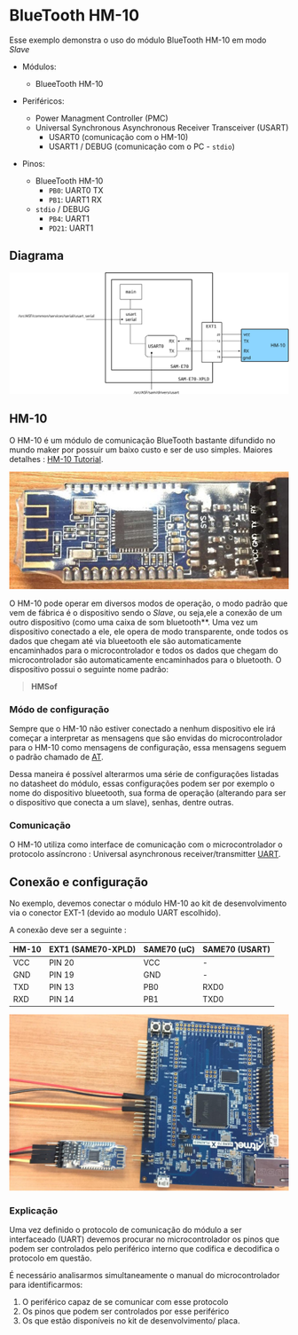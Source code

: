 # BlueTooth HM-10

Esse exemplo demonstra o uso do módulo BlueTooth HM-10 em modo *Slave* 

- Módulos: 
    - BlueeTooth HM-10

- Periféricos:
    - Power Managment Controller (PMC)
    - Universal Synchronous Asynchronous Receiver Transceiver (USART)
        - USART0 (comunicação com o HM-10)
        - USART1 / DEBUG (comunicação com o PC - `stdio`)
   
- Pinos:
    - BlueeTooth HM-10
        - `PB0`: UART0 TX 
        - `PB1`: UART1 RX
    - `stdio` / DEBUG
        - `PB4`:  UART1 
        - `PD21`: UART1

## Diagrama

![Diagrama de blocos](doc/diagrama.svg)

## HM-10

O HM-10 é um módulo de comunicação BlueTooth bastante difundido no mundo maker por possuir um baixo custo e 
ser de uso simples. 
Maiores detalhes : [HM-10 Tutorial](http://fab.cba.mit.edu/classes/863.15/doc/tutorials/programming/bluetooth.html).

![Módulo HM-10](doc/hm10.jpg)

O HM-10 pode operar em diversos modos de operação, o modo padrão que vem de fábrica é o dispositivo sendo 
o *Slave*, ou seja,ele a conexão de um outro dispositivo (como uma caixa de som bluetooth**.
Uma vez um dispositivo conectado a ele, ele opera de modo transparente, onde todos os dados que chegam 
até via blueetooth ele são automaticamente encaminhados para o microcontrolador e todos os dados que chegam
do microcontrolador são automaticamente encaminhados para o bluetooth. O dispositivo possui o seguinte 
nome padrão:

> **HMSof**


### Módo de configuração

Sempre que o HM-10 não estiver conectado a nenhum dispositivo ele irá começar a interpretar as mensagens 
que são envidas do microcontrolador para o HM-10 como mensagens de configuração, essa mensagens seguem
o padrão chamado de [AT](https://en.wikipedia.org/wiki/Hayes_command_set).

Dessa maneira é possível alterarmos uma série de configurações listadas no datasheet do módulo, essas
configurações podem ser por exemplo o nome do dispositivo blueetooth, sua forma de operação 
(alterando para ser o dispositivo que conecta a um slave), senhas, dentre outras.

### Comunicação

O HM-10 utiliza como interface de comunicação com o microcontrolador o protocolo assíncrono : 
Universal asynchronous receiver/transmitter [UART](https://learn.sparkfun.com/tutorials/serial-communication/uarts).

## Conexão e configuração

No exemplo, devemos conectar o módulo HM-10 ao kit de desenvolvimento via o conector EXT-1 
(devido ao modulo UART escolhido). 

A conexão deve ser a seguinte :

| HM-10 | EXT1 (SAME70-XPLD) | SAME70 (uC) | SAME70 (USART) |
|-------|--------------------|-------------|----------------|
| VCC   | PIN 20             | VCC         | -              |
| GND   | PIN 19             | GND         | -              |
| TXD   | PIN 13             | PB0         | RXD0           |
| RXD   | PIN 14             | PB1         | TXD0           |

![Conexão HM-10 com SAME70-XPLD](doc/hm10SamE70.jpg)

### Explicação 

Uma vez definido o protocolo de comunicação do módulo a ser interfaceado (UART) devemos procurar no
microcontrolador os pinos que podem ser controlados pelo periférico interno que codifica e decodifica
o protocolo em questão.

É necessário analisarmos simultaneamente o manual do microcontrolador para identificarmos:

1. O periférico capaz de se comunicar com esse protocolo
1. Os pinos que podem ser controlados por esse periférico
1. Os que estão disponíveis no kit de desenvolvimento/ placa.
